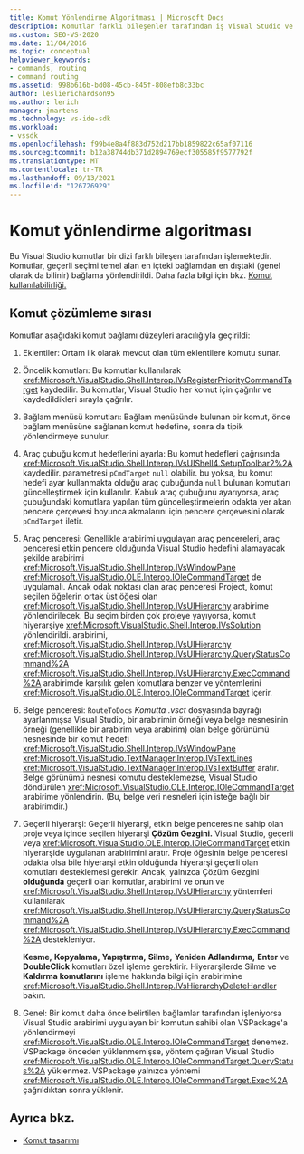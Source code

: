 ```yaml
---
title: Komut Yönlendirme Algoritması | Microsoft Docs
description: Komutlar farklı bileşenler tarafından iş Visual Studio ve en içteki bağlamdan en dıştaki bağlama yönlendirildiklerinden, komut çözümlemesi sıralamasını öğrenin.
ms.custom: SEO-VS-2020
ms.date: 11/04/2016
ms.topic: conceptual
helpviewer_keywords:
- commands, routing
- command routing
ms.assetid: 998b616b-bd08-45cb-845f-808efb8c33bc
author: leslierichardson95
ms.author: lerich
manager: jmartens
ms.technology: vs-ide-sdk
ms.workload:
- vssdk
ms.openlocfilehash: f99b4e8a4f883d752d217bb1859822c65af07116
ms.sourcegitcommit: b12a38744db371d2894769ecf305585f9577792f
ms.translationtype: MT
ms.contentlocale: tr-TR
ms.lasthandoff: 09/13/2021
ms.locfileid: "126726929"
---
```

# <a name="command-routing-algorithm"></a>Komut yönlendirme algoritması
Bu Visual Studio komutlar bir dizi farklı bileşen tarafından işlemektedir. Komutlar, geçerli seçimi temel alan en içteki bağlamdan en dıştaki (genel olarak da bilinir) bağlama yönlendirildi. Daha fazla bilgi için bkz. [Komut kullanılabilirliği.](../../extensibility/internals/command-availability.md)

## <a name="order-of-command-resolution"></a>Komut çözümleme sırası
 Komutlar aşağıdaki komut bağlamı düzeyleri aracılığıyla geçirildi:

1. Eklentiler: Ortam ilk olarak mevcut olan tüm eklentilere komutu sunar.

2. Öncelik komutları: Bu komutlar kullanılarak <xref:Microsoft.VisualStudio.Shell.Interop.IVsRegisterPriorityCommandTarget> kaydedilir. Bu komutlar, Visual Studio her komut için çağrılır ve kaydedildikleri sırayla çağrılır.

3. Bağlam menüsü komutları: Bağlam menüsünde bulunan bir komut, önce bağlam menüsüne sağlanan komut hedefine, sonra da tipik yönlendirmeye sunulur.

4. Araç çubuğu komut hedeflerini ayarla: Bu komut hedefleri çağrısında <xref:Microsoft.VisualStudio.Shell.Interop.IVsUIShell4.SetupToolbar2%2A> kaydedilir. parametresi `pCmdTarget` `null` olabilir. bu yoksa, bu komut hedefi ayar kullanmakta olduğu araç çubuğunda `null` bulunan komutları güncelleştirmek için kullanılır. Kabuk araç çubuğunu ayarıyorsa, araç çubuğundaki komutlara yapılan tüm güncelleştirmelerin odakta yer akan pencere çerçevesi boyunca akmalarını için pencere çerçevesini olarak `pCmdTarget` iletir.

5. Araç penceresi: Genellikle arabirimi uygulayan araç pencereleri, araç penceresi etkin pencere olduğunda Visual Studio hedefini alamayacak şekilde arabirimi <xref:Microsoft.VisualStudio.Shell.Interop.IVsWindowPane> <xref:Microsoft.VisualStudio.OLE.Interop.IOleCommandTarget> de uygulamalı. Ancak odak noktası olan araç penceresi  Project, komut seçilen öğelerin ortak üst öğesi olan <xref:Microsoft.VisualStudio.Shell.Interop.IVsUIHierarchy> arabirime yönlendirilecek. Bu seçim birden çok projeye yayıyorsa, komut hiyerarşiye <xref:Microsoft.VisualStudio.Shell.Interop.IVsSolution> yönlendirildi. arabirimi, <xref:Microsoft.VisualStudio.Shell.Interop.IVsUIHierarchy> <xref:Microsoft.VisualStudio.Shell.Interop.IVsUIHierarchy.QueryStatusCommand%2A> <xref:Microsoft.VisualStudio.Shell.Interop.IVsUIHierarchy.ExecCommand%2A> arabirimde karşılık gelen komutlara benzer ve yöntemlerini <xref:Microsoft.VisualStudio.OLE.Interop.IOleCommandTarget> içerir.

6. Belge penceresi: `RouteToDocs` *Komutta .vsct* dosyasında bayrağı ayarlanmışsa Visual Studio, bir arabirimin örneği veya belge nesnesinin örneği (genellikle bir arabirim veya arabirim) olan belge görünümü nesnesinde bir komut hedefi <xref:Microsoft.VisualStudio.Shell.Interop.IVsWindowPane> <xref:Microsoft.VisualStudio.TextManager.Interop.IVsTextLines> <xref:Microsoft.VisualStudio.TextManager.Interop.IVsTextBuffer> aratır. Belge görünümü nesnesi komutu desteklemezse, Visual Studio döndürülen <xref:Microsoft.VisualStudio.OLE.Interop.IOleCommandTarget> arabirime yönlendirin. (Bu, belge veri nesneleri için isteğe bağlı bir arabirimdir.)

7. Geçerli hiyerarşi: Geçerli hiyerarşi, etkin belge penceresine sahip olan proje veya içinde seçilen hiyerarşi **Çözüm Gezgini.** Visual Studio, geçerli veya <xref:Microsoft.VisualStudio.OLE.Interop.IOleCommandTarget> etkin hiyerarşide uygulanan arabirimini aratır. Proje öğesinin belge penceresi odakta olsa bile hiyerarşi etkin olduğunda hiyerarşi geçerli olan komutları desteklemesi gerekir. Ancak, yalnızca Çözüm Gezgini **olduğunda** geçerli olan komutlar, arabirimi ve onun ve <xref:Microsoft.VisualStudio.Shell.Interop.IVsUIHierarchy> yöntemleri kullanılarak <xref:Microsoft.VisualStudio.Shell.Interop.IVsUIHierarchy.QueryStatusCommand%2A> <xref:Microsoft.VisualStudio.Shell.Interop.IVsUIHierarchy.ExecCommand%2A> destekleniyor.

     **Kesme,** **Kopyalama,** **Yapıştırma,** **Silme,** **Yeniden Adlandırma,** **Enter** ve **DoubleClick** komutları özel işleme gerektirir. Hiyerarşilerde Silme ve **Kaldırma komutlarını** işleme hakkında bilgi için arabirimine  <xref:Microsoft.VisualStudio.Shell.Interop.IVsHierarchyDeleteHandler> bakın.

8. Genel: Bir komut daha önce belirtilen bağlamlar tarafından işleniyorsa Visual Studio arabirimi uygulayan bir komutun sahibi olan VSPackage'a yönlendirmeyi <xref:Microsoft.VisualStudio.OLE.Interop.IOleCommandTarget> denemez. VSPackage önceden yüklenmemişse, yöntem çağıran Visual Studio <xref:Microsoft.VisualStudio.OLE.Interop.IOleCommandTarget.QueryStatus%2A> yüklenmez. VSPackage yalnızca yöntemi <xref:Microsoft.VisualStudio.OLE.Interop.IOleCommandTarget.Exec%2A> çağrıldıktan sonra yüklenir.

## <a name="see-also"></a>Ayrıca bkz.
- [Komut tasarımı](../../extensibility/internals/command-design.md)

